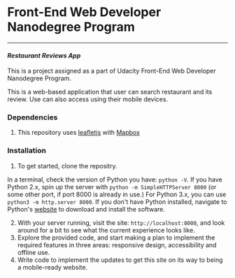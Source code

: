 # Front-End Web Developer Nanodegree Program
---
#### _Restaurant Reviews App_


This is a project assigned as a part of Udacity Front-End Web Developer Nanodegree Program.

This is a web-based application that user can search restaurant and its review.
Use can also access using their mobile devices.

### Dependencies

1. This repository uses [leafletjs](https://leafletjs.com/) with [Mapbox](https://www.mapbox.com/)


### Installation

1. To get started, clone the repositry.

In a terminal, check the version of Python you have: `python -V`. If you have Python 2.x, spin up the server with `python -m SimpleHTTPServer 8000` (or some other port, if port 8000 is already in use.) For Python 3.x, you can use `python3 -m http.server 8000`. If you don't have Python installed, navigate to Python's [website](https://www.python.org/) to download and install the software.

2. With your server running, visit the site: `http://localhost:8000`, and look around for a bit to see what the current experience looks like.
3. Explore the provided code, and start making a plan to implement the required features in three areas: responsive design, accessibility and offline use.
4. Write code to implement the updates to get this site on its way to being a mobile-ready website.



